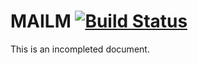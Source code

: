 # MAILM [![Build Status](https://travis-ci.org/dousu/MAILM.svg?branch=master)](https://travis-ci.org/dousu/MAILM)

This is an incompleted document.
